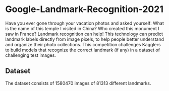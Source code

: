 # Google-Landmark-Recognition-2021
Have you ever gone through your vacation photos and asked yourself: What is the name of this temple I visited in China? Who created this monument I saw in France? Landmark recognition can help! This technology can predict landmark labels directly from image pixels, to help people better understand and organize their photo collections. This competition challenges Kagglers to build models that recognize the correct landmark (if any) in a dataset of challenging test images.

## Dataset
The dataset consists of 1580470 images of 81313 different landmarks.
